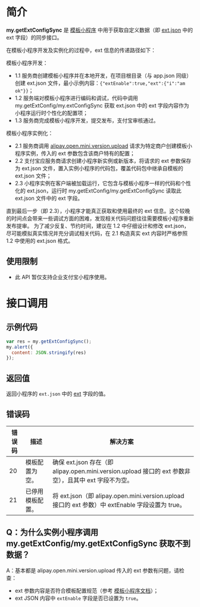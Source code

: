 # 简介
**my.getExtConfigSync** 是 [模板小程序](https://opendocs.alipay.com/mini/isv/creatminiapp#%E5%8F%82%E6%95%B0%E8%AF%B4%E6%98%8E) 中用于获取自定义数据（即 [ext.json](https://opendocs.alipay.com/isv/03kqzl#ext%20%E5%8F%82%E6%95%B0%E8%AF%B4%E6%98%8E) 中的 ext 字段）的同步接口。

在模板小程序开发及实例化的过程中，ext 信息的传递路径如下：  

模板小程序开发：   
- 1.1 服务商创建模板小程序并在本地开发，在项目根目录（与 app.json 同级）创建 ext.json 文件，最小示例内容：`{"extEnable":true,"ext":{"i":"am ok"}}`；
- 1.2 服务端对模板小程序进行编码和调试，代码中调用 my.getExtConfig/my.extConfigSync 获取 ext.json 中的 ext 字段内容作为小程序运行时个性化的配置项；
- 1.3 服务商完成模板小程序开发，提交发布，支付宝审核通过。  


模板小程序实例化：   
- 2.1 服务商调用 [alipay.open.mini.version.upload](https://opendocs.alipay.com/isv/03kqzl) 请求为特定商户创建模板小程序实例，传入的 ext 参数包含该商户特有的配置；
- 2.2 支付宝应服务商请求创建小程序新实例或新版本，将请求的 ext 参数保存为 ext.json 文件，置入实例小程序的代码包，覆盖代码包中继承自模板的 ext.json 文件；
- 2.3 小程序实例在客户端被加载运行，它包含与模板小程序一样的代码和个性化的 ext.json，运行时 my.getExtConfig/my.getExtConfigSync 读取此 ext.json 文件中的 ext 字段。

直到最后一步（即 2.3），小程序才能真正获取和使用最终的 ext 信息。这个较晚的时间点会带来一些调试方面的困难，发现相关代码问题往往需要模板小程序重新发布提审。
为了减少反复、节约时间，建议在 1.2 中仔细设计和修改 ext.json，尽可能模拟真实情况并充分调试相关代码，在 2.1 构造真实 ext 内容时严格参照 1.2 中使用的 ext.json 格式。


## 使用限制
- 此 API 暂仅支持企业支付宝小程序使用。

# 接口调用

## 示例代码

```javascript
var res = my.getExtConfigSync();
my.alert({
  content: JSON.stringify(res)
});
```

## 返回值
返回小程序的 `ext.json` 中的 [ext](https://opendocs.alipay.com/mini/isv/creatminiapp#ext%20%E5%8F%82%E6%95%B0%E8%AF%B4%E6%98%8E) 字段的值。

## 错误码
| **错误码** | **描述** | **解决方案** |
| --- | --- | --- |
| 20 | 模板配置为空。 | 确保 ext.json 存在（即 alipay.open.mini.version.upload 接口的 ext 参数非空），且其中 ext 字段不为空。 |
| 21 | 已停用模板配置。 | 将 ext.json（即 alipay.open.mini.version.upload 接口的 ext 参数）中 extEnable 字段设置为 true。 |

## Q：为什么实例小程序调用 my.getExtConfig/my.getExtConfigSync 获取不到数据？
A：基本都是 alipay.open.mini.version.upload 传入的 ext 参数有问题，请检查：
- ext 参数内容是否符合模板配置规范（参考 [模板小程序文档](https://opendocs.alipay.com/mini/isv/creatminiapp#ext%20%E5%8F%82%E6%95%B0%E8%AF%B4%E6%98%8E)）；
- ext JSON 内容中 `extEnable` 字段是否已设置为 `true`。

